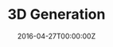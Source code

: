 ---
title: 3D Generation
summary: '3D models demonstrate the full geometry and appearance of objects. We seek to build a foundation model to support open-domain 3D generation with reference text or image.'
date: "2016-04-27T00:00:00Z"

# Optional external URL for project (replaces project detail page).
external_link: 'https://josonchan.github.io/project_vgg/'

image:
  caption: Photo by Toa Heftiba on Unsplash
  focal_point: Smart
---